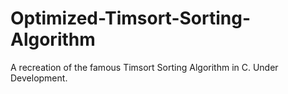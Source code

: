 # Optimized-Timsort-Sorting-Algorithm

A recreation of the famous Timsort Sorting Algorithm in C. Under Development.


